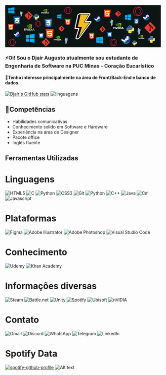 <img align="center" src="https://github.com/DjairAugusto/DjairAugusto/blob/main/HeaderImg.png?raw=true"/>

### ⚡Oi! Sou o Djair Augusto atualmente sou estudante de Engenharia de Software na PUC Minas - Coração Eucarístico
#### 📍Tenho interesse principalmente na área de Front/Back-End e banco de dados. 

[![Djair's GitHub stats](https://github-readme-stats.vercel.app/api?username=DjairAugusto&theme=ayu-mirage)](https://github.com/DjairAugusto/github-readme-stats)
![linguagens](https://github-readme-stats.vercel.app/api/top-langs/?username=DjairAugusto&theme=ayu-mirage)


## 🔧Competências

- Habilidades comunicativas                        
- Conhecimento solido em Software e Hardware
- Experiência na área de Designer
- Pacote office
- Inglês fluente

## Ferramentas Utilizadas
# Linguagens
<img alt="HTML5" src="https://img.shields.io/badge/html5-%23E34F26.svg?style=for-the-badge&logo=html5&logoColor=white"/> <img alt="C" src="https://img.shields.io/badge/c-%2300599C.svg?style=for-the-badge&logo=c&logoColor=white"/> <img alt="Python" src="https://img.shields.io/badge/python-%2314354C.svg?style=for-the-badge&logo=python&logoColor=white"/> <img alt="CSS3" src="https://img.shields.io/badge/css3-%231572B6.svg?style=for-the-badge&logo=css3&logoColor=white"/> <img alt="Git" src="https://img.shields.io/badge/git-%23F05033.svg?style=for-the-badge&logo=git&logoColor=white"/> ![Python](https://img.shields.io/badge/Python-14354C?style=for-the-badge&logo=python&logoColor=white) ![C++](https://img.shields.io/badge/C%2B%2B-00599C?style=for-the-badge&logo=c%2B%2B&logoColor=white) ![Java](https://img.shields.io/badge/Java-ED8B00?style=for-the-badge&logo=openjdk&logoColor=white) ![C#](	https://img.shields.io/badge/C%23-239120?style=for-the-badge&logo=c-sharp&logoColor=white)  ![Javascript](https://img.shields.io/badge/JavaScript-F7DF1E?style=for-the-badge&logo=javascript&logoColor=black)
# Plataformas
<img alt="Figma" src="https://img.shields.io/badge/figma-%23F24E1E.svg?style=for-the-badge&logo=figma&logoColor=white"/> <img alt="Adobe Illustrator" src="https://img.shields.io/badge/adobeillustrator-%23FF9A00.svg?style=for-the-badge&logo=adobeillustrator&logoColor=white"/> <img alt="Adobe Photoshop" src="https://img.shields.io/badge/adobephotoshop-%2331A8FF.svg?style=for-the-badge&logo=adobephotoshop&logoColor=white"/> <img alt="Visual Studio Code" src="https://img.shields.io/badge/VisualStudioCode-0078d7.svg?style=for-the-badge&logo=visual-studio-code&logoColor=white"/>
# Conhecimento
<img alt="Udemy" src="https://img.shields.io/badge/Udemy-%23EA5252.svg?style=for-the-badge&logo=Udemy&logoColor=white"/> <img alt="Khan Academy" src="https://img.shields.io/badge/KhanAcademy-%2314BF96.svg?style=for-the-badge&logo=KhanAcademy&logoColor=white"/>
# Informações diversas
<img alt="Steam" src="https://img.shields.io/badge/steam-%23000000.svg?style=for-the-badge&logo=steam&logoColor=white"/> <img alt="Battle.net" src="https://img.shields.io/badge/battle.net-%2300AEFF.svg?style=for-the-badge&logo=battle.net&logoColor=white"/> <img alt="Unity" src="https://img.shields.io/badge/unity-%23000000.svg?style=for-the-badge&logo=unity&logoColor=white"/> <img alt="Spotify" src="https://img.shields.io/badge/Spotify-1ED760?style=for-the-badge&logo=spotify&logoColor=white" /> <img alt="Ubisoft" src="https://img.shields.io/badge/Ubisoft-%23F5F5F5.svg?style=for-the-badge&logo=Ubisoft&logoColor=black"/> <img alt="nVIDIA" src="https://img.shields.io/badge/nVIDIA-%2376B900.svg?style=for-the-badge&logo=nVIDIA&logoColor=white"/>
# Contato
<img  alt="Gmail" src="https://img.shields.io/badge/Gmail-D14836?style=for-the-badge&logo=gmail&logoColor=white" /> <img alt="Discord" src="https://img.shields.io/badge/%3CDiscord%3E-%237289DA.svg?style=for-the-badge&logo=discord&logoColor=white"/> <img alt="WhatsApp" src="https://img.shields.io/badge/WhatsApp-25D366?style=for-the-badge&logo=whatsapp&logoColor=white"/> <img alt="Telegram" src="https://img.shields.io/badge/Telegram-2CA5E0?style=for-the-badge&logo=telegram&logoColor=white" /> <img alt="LinkedIn" src="https://img.shields.io/badge/linkedin-%230077B5.svg?style=for-the-badge&logo=linkedin&logoColor=white"/>



# Spotify Data
[![spotify-github-profile](https://spotify-github-profile.vercel.app/api/view?uid=h441mb4ku67lsi00jyqcgd88i&cover_image=true&theme=compact&show_offline=false&background_color=121212&interchange=false)](https://github.com/kittinan/spotify-github-profile) ![Alt text](https://spotify-recently-played-readme.vercel.app/api?user=h441mb4ku67lsi00jyqcgd88i&unique=true)

